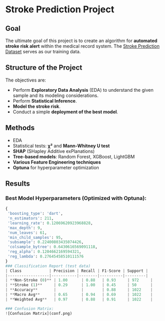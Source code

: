 # Stroke Prediction Project

## Goal
The ultimate goal of this project is to create an algorithm for **automated stroke risk alert** within the medical record system. The [Stroke Prediction Dataset](https://www.kaggle.com/datasets/fedesoriano/stroke-prediction-dataset) serves as our training data.

## Structure of the Project
The objectives are:
- Perform **Exploratory Data Analysis** (EDA) to understand the given sample and its modeling considerations.
- Perform **Statistical Inference**.
- **Model the stroke risk**.
- Conduct a simple **deployment of the best model**.

## Methods
- EDA
- Statistical tests: **χ²** and **Mann-Whitney U test**
- **SHAP** (SHapley Additive exPlanations)
- **Tree-based models**: Random Forest, XGBoost, LightGBM
- **Various Feature Engineering techniques**
- **Optuna** for hyperparameter optimization

## Results

### Best Model Hyperparameters (Optimized with Optuna):
```python
{
 'boosting_type': 'dart',
 'n_estimators': 211,
 'learning_rate': 0.12069620923968828,
 'max_depth': 9,
 'num_leaves': 61,
 'min_child_samples': 95,
 'subsample': 0.22400803435074426,
 'colsample_bytree': 0.6430616569091118,
 'reg_alpha': 0.1204662169594321,
 'reg_lambda': 0.27645458510111576
}
### Classification Report (test data)
| Class            | Precision | Recall | F1-Score | Support |
|------------------|-----------|--------|----------|---------|
| **Non-Stroke (0)** | 1.00      | 0.88   | 0.93     | 972     |
| **Stroke (1)**     | 0.29      | 1.00   | 0.45     | 50      |
| **Accuracy**       |           |        | 0.88     | 1022    |
| **Macro Avg**      | 0.65      | 0.94   | 0.69     | 1022    |
| **Weighted Avg**   | 0.97      | 0.88   | 0.91     | 1022    |

### Confusion Matrix:
![Confusion Matrix](conf.png)
